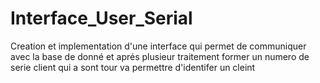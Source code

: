 # Interface_User_Serial
Creation  et implementation d'une interface qui permet de communiquer avec la base de donné et aprés plusieur traitement former un numero de serie client  qui a sont tour va permettre d'identifer un cleint 

